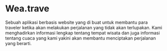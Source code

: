 # Wea.trave

Sebuah aplikasi berbasis website yang di buat untuk membantu para traveler ketika akan melakukan perjalanan yang tidak akan terlupakan. Kami menghadirkan informasi lengkap tentang tempat wisata dan juga informasi tentang cuaca yang kami yakini akan membantu menciptakan perjalanan yang berarti.

